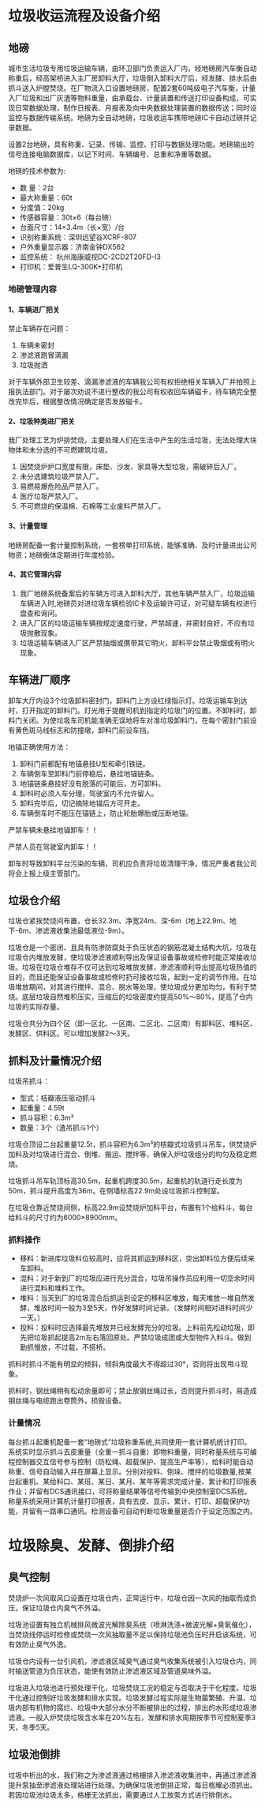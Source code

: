 # 垃圾收运流程及设备介绍

## 地磅

城市生活垃圾专用垃圾运输车辆，由环卫部门负责运入厂内，经地磅房汽车衡自动称重后，经高架桥进入主厂房卸料大厅，垃圾倒入卸料大厅后，经发酵、排水后由抓斗送入炉膛焚烧。在厂物流入口设置地磅房，配置2套60吨级电子汽车衡，计量入厂垃圾和出厂灰渣等物料重量，由承载台、计量装置和传送打印设备构成，可实现日常数据处理，制作日报表、月报表及向中央数据处理装置的数据传送；同时设监控与数据传输系统。地磅为全自动地磅，垃圾收运车携带地磅IC卡自动过磅并记录数据。

设置2台地磅，具有称重、记录、传输、监控、打印与数据处理功能。地磅输出的信号连接电脑数据库，以记下时间、车辆编号、总重和净重等数据。

地磅的技术参数为:

* 数 量：2台
* 最大称重量：60t
* 分度值：20kg
* 传感器容量：30t×6（每台磅）
* 台面尺寸：14×3.4m（长×宽）/台
* 识别称重系统：深圳远望谷XCRF-807
* 户外重量显示器：济南金钟DX562
* 监控系统： 杭州海康威视DC-2CD2T20FD-I3
* 打印机：爱普生LQ-300K+打印机

### 地磅管理内容

#### 1、车辆进厂把关

禁止车辆存在问题：

1. 车辆未密封
2. 渗滤液跑冒滴漏
3. 垃圾抛洒

对于车辆外部卫生较差、滴漏渗滤液的车辆我公司有权拒绝相关车辆入厂并拍照上报执法部门。对于屡次劝说不进行整改的我公司有权收回车辆磁卡，待车辆完全整改完毕后，根据整改情况确定是否发放磁卡。

#### 2、垃圾种类进厂把关

我厂处理工艺为炉排焚烧，主要处理人们在生活中产生的生活垃圾，无法处理大块物体和未分选的不可燃建筑垃圾。

1. 因焚烧炉炉口宽度有限，床垫、沙发、家具等大型垃圾，需破碎后入厂。
2. 未分选建筑垃圾严禁入厂。
3. 易燃易爆危险品严禁入厂。
4. 医疗垃圾严禁入厂。
5. 不可燃烧的保温棉、石棉等工业废料严禁入厂。

#### 3、计量管理

地磅房配备一套计量控制系统，一套榜单打印系统，能够准确、及时计量进出公司物资；地磅衡体定期进行年度检验。

#### 4、其它管理内容

1. 我厂地磅系统备案后的车辆方可进入卸料大厅，其他车辆严禁入厂，垃圾运输车辆进入时,地磅员对进垃圾车辆检验IC卡及运输许可证，对可疑车辆有权进行盘查和询问。
2. 进入厂区的垃圾运输车辆按规定速度行驶，严禁超速，并密封良好，不应有垃圾抛散现象。
3. 垃圾运输车辆进入厂区严禁抽烟或携带其它明火，卸料平台禁止吸烟或有明火现象。

## 车辆进厂顺序

卸车大厅内设3个垃圾卸料密封门，卸料门上方设红绿指示灯。垃圾运输车到达时，打开指定的卸料门。灯光用于提醒司机到指定的垃圾门的位置。不卸料时，卸料门关闭。为使垃圾车司机能准确无误地将车对准垃圾卸料门，在每个密封门前设有黄色斑马线标志和防撞墩，卸料门前设车挡。

地锚正确使用方法：

1. 卸料门前都配有地锚悬挂U型和牵引铁链。
2. 车辆倒车至卸料门前停稳后，悬挂地锚链条。
3. 地锚链条悬挂好没有脱落的可能后，方可卸料。
4. 卸料时必须人车分理，驾驶室内不允许留人。
5. 卸料完毕后，切记摘除地锚后方可开走。
6. 车辆倒车时不能压在锚链上，防止轮胎爆胎或压断地锚。

严禁车辆未悬挂地锚卸车！！

严禁人员在驾驶室内卸车！！

卸车时导致卸料平台污染的车辆，司机应负责将垃圾清理干净，情况严重者我公司将会上报上级主管部门。

## 垃圾仓介绍

垃圾仓紧挨焚烧间布置，仓长32.3m、净宽24m、深-6m（地上22.9m、地下-6m、渗滤液收集池最低液位-9m）。

垃圾仓是一个密闭、且具有防渗防腐处于负压状态的钢筋混凝土结构大坑，垃圾在垃圾仓内堆放发酵，使垃圾渗滤液顺利导出及保证设备事故或检修时能正常接收垃圾。垃圾在垃圾仓堆存不仅可达到垃圾堆放发酵，渗滤液顺利导出提高垃圾热值的目的，而且还能保证设备事故或检修时扔可接收垃圾，起到一定的调节作用。在垃圾堆放期间，对其进行搅拌、混合、脱水等处理，使垃圾成分更加均匀，有利于焚烧。底层垃圾自然堆积压实，压缩后的垃圾密度约提高50%～80%，提高了仓内垃圾的实际存量。

垃圾仓共分为四个区（即一区北、一区南、二区北、二区南）有卸料区、堆料区、发酵区、供料区。可以增加发酵2～3天。

## 抓料及计量情况介绍

垃圾吊抓斗：

* 型式：桔瓣液压驱动抓斗
* 起重量：4.59t
* 抓斗容积：6.3m³
* 数量：3个（渣吊抓斗1个）

垃圾仓顶设二台起重量12.5t，抓斗容积为6.3m³的桔瓣式垃圾抓斗吊车，供焚烧炉加料及对垃圾进行混合、倒堆、搬运、搅拌等，确保入炉垃圾组分的均匀及稳定燃烧。

垃圾抓斗吊车轨顶标高30.5m，起重机跨度30.5m，起重机的轨道行走长度为50m，抓斗提升高度为36m。在侧墙标高22.9m处设垃圾抓斗控制室。

在垃圾仓靠近焚烧间侧，标高22.9m设焚烧炉加料平台，布置有1个给料斗，每台给料斗的尺寸约为6000×8900mm。

### 抓料操作

* 移料：新进库垃圾料位较高时，应将其抓运到移料区，空出卸料位方便后续来车卸料。
* 混料：对于新到厂的垃圾应进行充分混合，垃圾吊操作员应利用一切空余时间进行混料和堆料工作。
* 堆料：当天到厂的垃圾混合后抓运到设定的移料区堆放，每天堆放一堆自然发酵，堆放时间一般为3至5天，作好发酵时间记录。（发酵时间相对进料时间少一天。）
* 投料：投料时应选择最先堆放并已经发酵充分的垃圾。上料前先松动垃圾，即先把垃圾抓起提高2m左右落回原处。严禁垃圾成团或大型物件入料斗。做到勤抓慢放，不过载，不搭桥。

抓料时抓斗不能有明显的倾斜，倾斜角度最大不得超过30°，否则将出现甩斗现象。

抓料时，钢丝绳稍有松动余量即可；禁止放钢丝绳过长，否则提升抓斗时，易造成钢丝绳与电缆跑出卷筒外，损毁设备。

### 计量情况

每台抓斗起重机配备一套“地磅式”垃圾称重系统,共同使用一套计算机统计打印。系统实时显示抓斗去皮重量（全重一抓斗自重）即物料重量，同时称量系统与可编程控制器交互信号参与控制（防松绳、超载保护、提高生产率等），给料时能自动称重、信号自动输入并在屏幕上显示。分别对投料、倒垛、搅拌的垃圾数量,按某台起重机、某给料口、某班、某日、某月、某年等需求完成计量、累计和打印报表作业；并留有DCS通讯接口，可将称量结果等信号传输到中央控制室DCS系统。称量系统采用计算机计量打印报表，具有去皮、显示、累计、打印、超载保护功能，并留有一路串口通讯。检测设备可自动判断垃圾重量是否介于设定范围之内。

# 垃圾除臭、发酵、倒排介绍

## 臭气控制

焚烧炉一次风取风口设置在垃圾仓内，正常运行中，垃圾仓因一次风的抽取而成负压，保证垃圾仓内臭气不外溢。

垃圾池设置有独立机械排风微波光解除臭系统（喷淋洗涤+微波光解+臭氧催化），当焚烧线停运时检修或焚烧一次风抽取量不足以保持垃圾池负压时开启该系统，可有效防止臭气外逸。

垃圾仓内设有一台引风机，渗滤液区域臭气通过臭气收集系统被引入垃圾仓内，同时输送管道为负压状态，能使有效防止渗滤液区域及管道臭味外溢。

垃圾进入垃圾池进行预处理干化，垃圾焚烧工况的稳定与否取决于干化程度。垃圾干化通过控制好垃圾发酵和排水实现。垃圾发酵过程实际是生物菌繁殖、升温、垃圾内部有机物的腐烂、垃圾中大部分水分不断被排出的过程，排出的水形成垃圾渗滤液。一般入炉焚烧垃圾含水率在20%左右，发酵和排水周期按季节可控制夏季3天，冬季5天。

## 垃圾池倒排

垃圾中析出的水，我们称之为渗滤液通过格栅排入渗滤液收集池中，再通过渗滤液提升泵抽至渗滤液处理站进行处理。为确保垃圾池倒排正常，每日格耀必须抓出。若因垃圾池垃圾太多，格栅无法抓出，需要通过人工放泵方式进行排倒水。